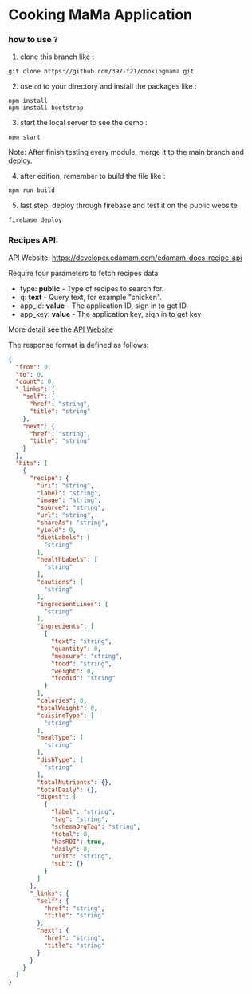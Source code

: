 # Cooking MaMa Application

### how to use ?

1. clone this branch like :

```shell
git clone https://github.com/397-f21/cookingmama.git
```

2. use `cd` to your directory and install the packages like :

```shell
npm install
npm install bootstrap
```

3. start the local server to see the demo :

```shell
npm start
```

Note: After finish testing every module, merge it to the main branch and deploy.

4. after edition, remember to build the file like :

```shell
npm run build
```

5. last step: deploy through firebase and test it on the public website

```shell
firebase deploy
```



### Recipes API:

API Website: https://developer.edamam.com/edamam-docs-recipe-api

Require four parameters to fetch recipes data: 

- type: **public** - Type of recipes to search for.
- q: **text** - Query text, for example "chicken".
- app_id: **value** - The application ID, sign in to get ID
- app_key: **value** - The application key, sign in to get key

More detail see the [API Website](https://developer.edamam.com/edamam-docs-recipe-api)

The response format is defined as follows:

```json
{
  "from": 0,
  "to": 0,
  "count": 0,
  "_links": {
    "self": {
      "href": "string",
      "title": "string"
    },
    "next": {
      "href": "string",
      "title": "string"
    }
  },
  "hits": [
    {
      "recipe": {
        "uri": "string",
        "label": "string",
        "image": "string",
        "source": "string",
        "url": "string",
        "shareAs": "string",
        "yield": 0,
        "dietLabels": [
          "string"
        ],
        "healthLabels": [
          "string"
        ],
        "cautions": [
          "string"
        ],
        "ingredientLines": [
          "string"
        ],
        "ingredients": [
          {
            "text": "string",
            "quantity": 0,
            "measure": "string",
            "food": "string",
            "weight": 0,
            "foodId": "string"
          }
        ],
        "calories": 0,
        "totalWeight": 0,
        "cuisineType": [
          "string"
        ],
        "mealType": [
          "string"
        ],
        "dishType": [
          "string"
        ],
        "totalNutrients": {},
        "totalDaily": {},
        "digest": [
          {
            "label": "string",
            "tag": "string",
            "schemaOrgTag": "string",
            "total": 0,
            "hasRDI": true,
            "daily": 0,
            "unit": "string",
            "sub": {}
          }
        ]
      },
      "_links": {
        "self": {
          "href": "string",
          "title": "string"
        },
        "next": {
          "href": "string",
          "title": "string"
        }
      }
    }
  ]
}
```

